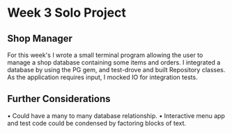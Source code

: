 Week 3 Solo Project
=================

## Shop Manager
For this week's I wrote a small terminal program allowing the user to manage a shop database containing some items and orders.
I integrated a database by using the PG gem, and test-drove and built Repository classes.
As the application requires input, I mocked IO for integration tests.

## Further Considerations
• Could have a many to many database relationship.
• Interactive menu app and test code could be condensed by factoring blocks of text.